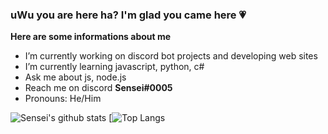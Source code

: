 ### uWu you are here ha? I'm glad you came here 💗

**Here are some informations about me**

- I’m currently working on discord bot projects and developing web sites
- I’m currently learning javascript, python, c#
- Ask me about js, node.js
- Reach me on discord **Sensei#0005**
- Pronouns: He/Him

![Sensei's github stats](https://github-readme-stats.vercel.app/api?username=Sensei-911&show_icons=true&theme=radical) 
[![Top Langs](https://github-readme-stats.vercel.app/api/top-langs/?username=Sensei-911&theme=radical)

